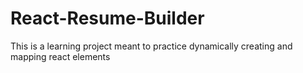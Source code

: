 # React-Resume-Builder

This is a learning project meant to practice dynamically creating and mapping react elements
